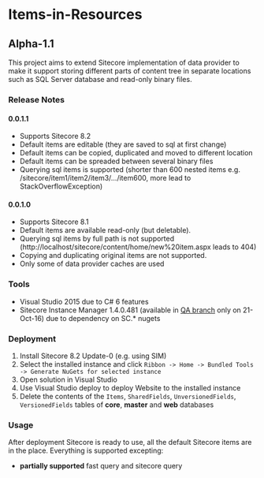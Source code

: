 # Items-in-Resources

## Alpha-1.1

This project aims to extend Sitecore implementation of data provider to make it support storing different 
parts of content tree in separate locations such as SQL Server database and read-only binary files.

### Release Notes

#### 0.0.1.1

* Supports Sitecore 8.2
* Default items are editable (they are saved to sql at first change)
* Default items can be copied, duplicated and moved to different location
* Default items can be spreaded between several binary files
* Querying sql items is supported (shorter than 600 nested items e.g. /sitecore/item1/item2/item3/.../item600, more lead to StackOverflowException)

#### 0.0.1.0

* Supports Sitecore 8.1
* Default items are available read-only (but deletable). 
* Querying sql items by full path is not supported (http://localhost/sitecore/content/home/new%20item.aspx leads to 404)
* Copying and duplicating original items are not supported.
* Only some of data provider caches are used

### Tools

* Visual Studio 2015 due to C# 6 features
* Sitecore Instance Manager 1.4.0.481 (available in [QA branch](http://dl.sitecore.net/updater/qa/sim) only on 21-Oct-16) due to dependency on SC.* nugets

### Deployment

1. Install Sitecore 8.2 Update-0 (e.g. using SIM)
2. Select the installed instance and click `Ribbon -> Home -> Bundled Tools -> Generate NuGets for selected instance`
3. Open solution in Visual Studio 
4. Use Visual Studio deploy to deploy Website to the installed instance 
5. Delete the contents of the `Items`, `SharedFields`, `UnversionedFields`, `VersionedFields` tables of **core**, **master** and **web** databases

### Usage

After deployment Sitecore is ready to use, all the default Sitecore items are in the place. Everything is supported excepting:  
* **partially supported** fast query and sitecore query
